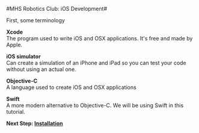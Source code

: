 #MHS Robotics Club: iOS Development#

First, some terminology

<b>Xcode</b><br/>
The program used to write iOS and OSX applications. It's free and made by Apple.

<b>iOS simulator</b><br/>
Can create a simulation of an iPhone and iPad so you can test your code without using an actual one.

<b>Objective-C</b><br/>
A language used to create iOS and OSX applications

<b>Swift</b><br/>
A more modern alternative to Objective-C. We will be using Swift in this tutorial.

<b>Next Step: <a href="install.md">Installation</a></b>
